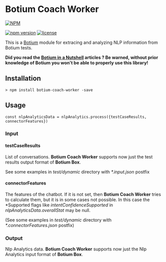 # Botium Coach Worker

[![NPM](https://nodei.co/npm/botium-coach-worker.png?downloads=true&downloadRank=true&stars=true)](https://nodei.co/npm/botium-coach-worker/)

[![npm version](https://badge.fury.io/js/botium-coach-worker.svg)](https://badge.fury.io/js/botium-coach-worker)
[![license](https://img.shields.io/github/license/mashape/apistatus.svg)]()

This is a [Botium](https://github.com/codeforequity-at/botium-core) module for extracing and analyzing NLP information from Botium tests.

__Did you read the [Botium in a Nutshell](https://medium.com/@floriantreml/botium-in-a-nutshell-part-1-overview-f8d0ceaf8fb4) articles ? Be warned, without prior knowledge of Botium you won't be able to properly use this library!__

## Installation

```
> npm install botium-coach-worker -save
```

## Usage

```
const nlpAnalyticsData = nlpAnalytics.process({testCaseResults, connectorFeatures})
```

### Input

#### testCaseResults

List of conversations. __Botium Coach Worker__ supports now just the test results output format of __Botium Box__.

See some examples in _test/dynamic_ directory with _*.input.json_ postfix

#### connectorFeatures

The features of the chatbot. If it is not set, then __Botium Coach Worker__ tries to calculate them, but it is in some cases not possible.
In this case the *Supported flags like _intentConfidenceSupported_ in _nlpAnalyticsData.overallStat_ may be null.

(See some examples in _test/dynamic_ directory with _*.connectorFeatures.json_ postfix)

### Output

Nlp Analytics data. __Botium Coach Worker__ supports now just the Nlp Analytics input format of __Botium Box__.

